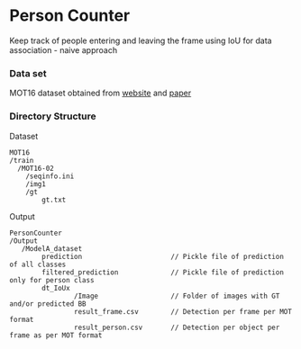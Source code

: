 # Person Counter
Keep track of people entering and leaving the frame using IoU for data association - naive approach

### Data set
MOT16 dataset obtained from [website] and [paper]

### Directory Structure
Dataset
```
MOT16
/train
  /MOT16-02
    /seqinfo.ini
    /img1
    /gt
        gt.txt
```
Output
```
PersonCounter
/Output
   /ModelA_dataset
        prediction                      // Pickle file of prediction of all classes
        filtered_prediction             // Pickle file of prediction only for person class
        dt_IoUx
                /Image                  // Folder of images with GT and/or predicted BB
                result_frame.csv        // Detection per frame per MOT format
                result_person.csv       // Detection per object per frame as per MOT format
```

[website]: https://motchallenge.net/data/MOT16/
[paper]: https://arxiv.org/pdf/1603.00831.pdf
